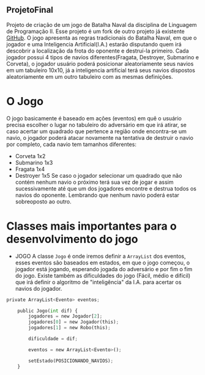 ## ProjetoFinal

Projeto de criação de um jogo de Batalha Naval da disciplina de Linguagem de Programação II. 
Esse projeto é um fork de outro projeto já existente [GitHub](https://github.com/dcampos/Batalha-Naval).
O jogo apresenta as regras tradicionais do Batalha Naval, em que o jogador e uma Inteligencia Artificial(I.A.) estarão disputando quem irá descobrir a localização da frota do oponente e destruí-la primeiro. Cada jogador possui 4 tipos de navios diferentes(Fragata, Destroyer, Submarino e Corveta), o jogador usuário poderá posicionar aleatoriamente seus navios em um tabuleiro 10x10, já a inteligencia artificial terá seus navios dispostos aleatoriamente em um outro tabuleiro com as mesmas definições.

# O Jogo
O jogo basicamente é baseado em ações (eventos) em quê o usuário precisa escolher o lugar no tabuleiro do adversário em que irá atirar, se caso acertar um quadrado que pertence a região onde encontra-se um navio, o jogador poderá atacar novamente na tentativa de destruir o navio por completo, cada navio tem tamanhos diferentes:
 * Corveta 1x2
 * Submarino 1x3 
 * Fragata 1x4
 * Destroyer 1x5
Se caso o jogador selecionar um quadrado que não contém nenhum navio o próximo terá sua vez de jogar e assim sucessivamente até que um dos jogadores encontre e destrua todos os navios do oponente. 
Lembrando que nenhum navio poderá estar sobreoposto ao outro. 

# Classes mais importantes para o desenvolvimento do jogo

* JOGO
A classe ```Jogo``` é onde iremos definir a ```ArrayList``` dos eventos, esses eventos são baseados em estados, em que o jogo começou, o jogador está jogando, esperando jogada do adversário  e por fim o fim do jogo. Existe também as dificuldades do jogo (Fácil, médio e difícil) que irá definir o algoritmo de "inteligência" da I.A. para acertar os navios do jogador.

```python
private ArrayList<Evento> eventos;

    public Jogo(int dif) {
        jogadores = new Jogador[2];
        jogadores[0] = new Jogador(this);
        jogadores[1] = new Robo(this);

        dificuldade = dif;

        eventos = new ArrayList<Evento>();

        setEstado(POSICIONANDO_NAVIOS);
    }
```